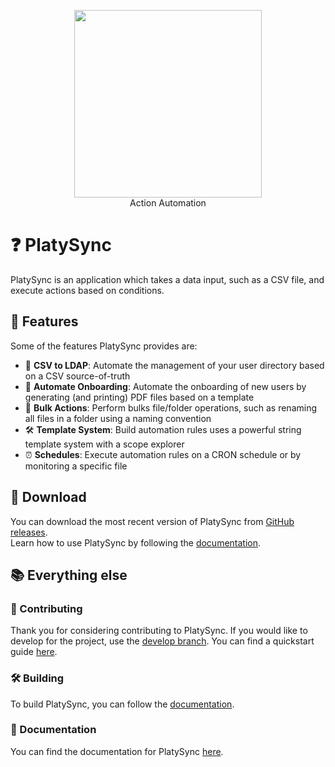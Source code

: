 <p align="center">
  <picture>
    <source
      width="300px"
      media="(prefers-color-scheme: dark)"
      srcset="https://github.com/mattkrins/cdapp/assets/2367602/b5a94c39-87a2-4e6c-8938-2fa0cacf4a90"
    >
    <img 
      width="300px"
      src="https://github.com/mattkrins/cdapp/assets/2367602/d6feedf7-b736-437d-be0c-9bb1b0ffee2c"
    >
  </picture>
   <br>
   Action Automation
</p>

# ❓ PlatySync

PlatySync is an application which takes a data input, such as a CSV file, and execute actions based on conditions.

## 💪 Features

Some of the features PlatySync provides are:

- 💉 **CSV to LDAP**: Automate the management of your user directory based on a CSV source-of-truth
- 🤗 **Automate Onboarding**: Automate the onboarding of new users by generating (and printing) PDF files based on a template
- 📂 **Bulk Actions**: Perform bulks file/folder operations, such as renaming all files in a folder using a naming convention
- 🛠️ **Template System**: Build automation rules uses a powerful string template system with a scope explorer
- ⏰ **Schedules**: Execute automation rules on a CRON schedule or by monitoring a specific file

## 🔽 Download

You can download the most recent version of PlatySync from [GitHub releases](https://github.com/mattkrins/platysync/releases).  
Learn how to use PlatySync by following the [documentation](https://github.com/mattkrins/platysync/wiki).

## 📚 Everything else

### 📙 Contributing

Thank you for considering contributing to PlatySync.
If you would like to develop for the project, use the [develop branch](https://github.com/mattkrins/platysync/tree/develop).
You can find a quickstart guide [here](https://github.com/mattkrins/platysync/wiki/Developing-for-CDAPP).

### 🛠️ Building

To build PlatySync, you can follow the [documentation](https://github.com/mattkrins/platysync/wiki/Developing-for-CDAPP).

### 📄 Documentation

You can find the documentation for PlatySync [here](https://github.com/mattkrins/platysync/wiki).
